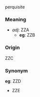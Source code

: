 perquisite
### Meaning
+ _adj_: ZZA
    + __eg__: ZZB

### Origin

ZZC

### Synonym

__eg__: ZZD

+ ZZE


